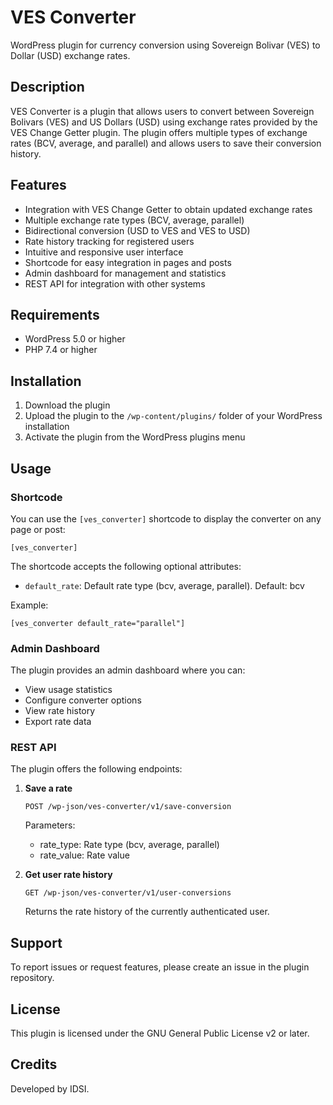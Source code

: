 # VES Converter

WordPress plugin for currency conversion using Sovereign Bolivar (VES) to Dollar (USD) exchange rates.

## Description

VES Converter is a plugin that allows users to convert between Sovereign Bolivars (VES) and US Dollars (USD) using exchange rates provided by the VES Change Getter plugin. The plugin offers multiple types of exchange rates (BCV, average, and parallel) and allows users to save their conversion history.

## Features

- Integration with VES Change Getter to obtain updated exchange rates
- Multiple exchange rate types (BCV, average, parallel)
- Bidirectional conversion (USD to VES and VES to USD)
- Rate history tracking for registered users
- Intuitive and responsive user interface
- Shortcode for easy integration in pages and posts
- Admin dashboard for management and statistics
- REST API for integration with other systems

## Requirements

- WordPress 5.0 or higher
- PHP 7.4 or higher

## Installation

1. Download the plugin
2. Upload the plugin to the `/wp-content/plugins/` folder of your WordPress installation
3. Activate the plugin from the WordPress plugins menu

## Usage

### Shortcode

You can use the `[ves_converter]` shortcode to display the converter on any page or post:

```
[ves_converter]
```

The shortcode accepts the following optional attributes:

- `default_rate`: Default rate type (bcv, average, parallel). Default: bcv

Example:
```
[ves_converter default_rate="parallel"]
```

### Admin Dashboard

The plugin provides an admin dashboard where you can:

- View usage statistics
- Configure converter options
- View rate history
- Export rate data

### REST API

The plugin offers the following endpoints:

1. **Save a rate**
   ```
   POST /wp-json/ves-converter/v1/save-conversion
   ```
   Parameters:
   - rate_type: Rate type (bcv, average, parallel)
   - rate_value: Rate value

2. **Get user rate history**
   ```
   GET /wp-json/ves-converter/v1/user-conversions
   ```
   Returns the rate history of the currently authenticated user.

## Support

To report issues or request features, please create an issue in the plugin repository.

## License

This plugin is licensed under the GNU General Public License v2 or later.

## Credits

Developed by IDSI. 